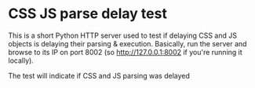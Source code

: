 CSS JS parse delay test
=======================

This is a short Python HTTP server used to test if delaying CSS and JS objects is delaying their parsing &amp; execution.
Basically, run the server and browse to its IP on port 8002 (so
http://127.0.0.1:8002 if you're running it locally).

The test will indicate if CSS and JS parsing was delayed
